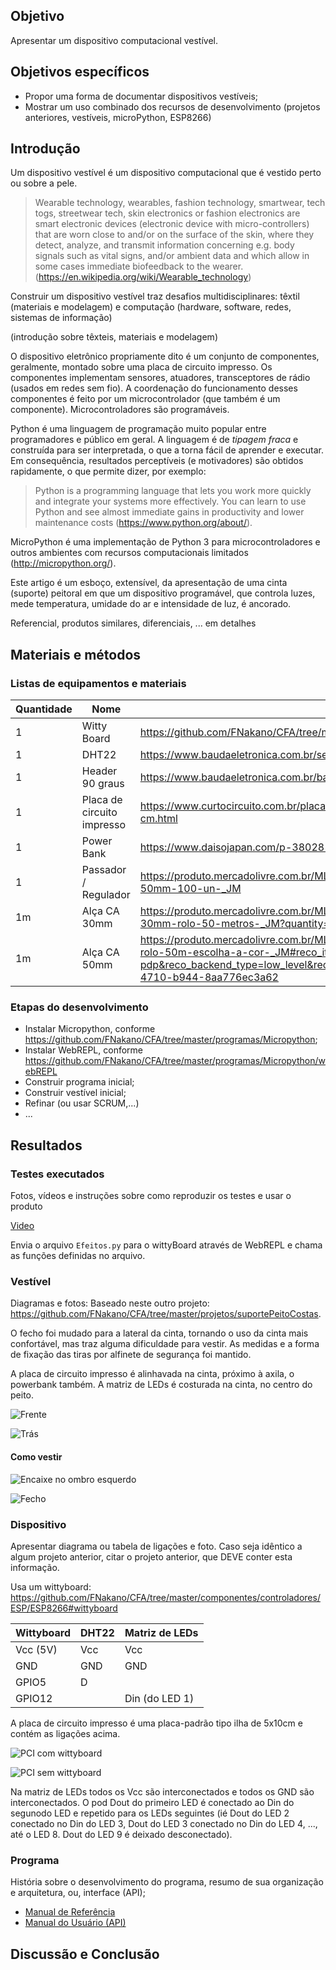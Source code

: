 ## Objetivo

Apresentar um dispositivo computacional vestível.

## Objetivos específicos

- Propor uma forma de documentar dispositivos vestíveis;
- Mostrar um uso combinado dos recursos de desenvolvimento (projetos anteriores, vestíveis, microPython, ESP8266)

## Introdução 

Um dispositivo vestível é um dispositivo computacional que é vestido perto ou sobre a pele.

> Wearable technology, wearables, fashion technology, smartwear, tech togs, streetwear tech, skin electronics or fashion electronics are smart electronic devices (electronic device with micro-controllers) that are worn close to and/or on the surface of the skin, where they detect, analyze, and transmit information concerning e.g. body signals such as vital signs, and/or ambient data and which allow in some cases immediate biofeedback to the wearer. (https://en.wikipedia.org/wiki/Wearable_technology)

Construir um dispositivo vestível traz desafios multidisciplinares: têxtil (materiais e modelagem) e computação (hardware, software, redes, sistemas de informação)

(introdução sobre têxteis, materiais e modelagem)

O dispositivo eletrônico propriamente dito é um conjunto de componentes, geralmente, montado sobre uma placa de circuito impresso. Os componentes implementam sensores, atuadores, transceptores de rádio (usados em redes sem fio). A coordenação do funcionamento desses componentes é feito por um microcontrolador (que também é um componente). Microcontroladores são programáveis.

Python é uma linguagem de programação muito popular entre programadores e público em geral. A linguagem é de *tipagem fraca* e construída para ser interpretada, o que a torna fácil de aprender e executar. Em consequência, resultados perceptíveis (e motivadores) são obtidos rapidamente, o que permite dizer, por exemplo: 

> Python is a programming language that lets you work more quickly and integrate your systems more effectively. You can learn to use Python and see almost immediate gains in productivity and lower maintenance costs (https://www.python.org/about/). 

MicroPython é uma implementação de Python 3 para microcontroladores e outros ambientes com recursos computacionais limitados (http://micropython.org/).

Este artigo é um esboço, extensível, da apresentação de uma cinta (suporte) peitoral em que um dispositivo programável, que controla luzes, mede temperatura, umidade do ar e intensidade de luz, é ancorado.

Referencial, produtos similares, diferenciais, ... em detalhes

## Materiais e métodos

### Listas de equipamentos e materiais

| Quantidade | Nome | Exemplo |
| --- | --- | --- |
| 1 | Witty Board | https://github.com/FNakano/CFA/tree/master/componentes/controladores/ESP/ESP8266#wittyboard |
| 1 | DHT22 | https://www.baudaeletronica.com.br/sensor-de-temperatura-e-umidade-dht22.html |
| 1 | Header 90 graus | https://www.baudaeletronica.com.br/barra-de-pinos-1x40-vias-15mm-90-graus.html |
| 1 | Placa de circuito impresso | https://www.curtocircuito.com.br/placa-de-circuito-impresso-ilhada-de-fibra-de-vidro-5x10-cm.html |
| 1 | Power Bank | https://www.daisojapan.com/p-38028-mobile-battery-pack-35-x-73-x-1-in-12pks.aspx |
| 1 | Passador / Regulador| https://produto.mercadolivre.com.br/MLB-1082468221-regulador-passador-plastico-preto-50mm-100-un-_JM |
| 1m | Alça CA 30mm |  https://produto.mercadolivre.com.br/MLB-996570080-alca-cadarco-ca-bolsas-mochilas-preto-30mm-rolo-50-metros-_JM?quantity=1&variation_id=33082744624 |
| 1m | Alça CA 50mm |  https://produto.mercadolivre.com.br/MLB-1307623290-alca-cadarco-ca-polipropileno-50mm-rolo-50m-escolha-a-cor-_JM#reco_item_pos=10&reco_backend=machinalis-seller-items-pdp&reco_backend_type=low_level&reco_client=vip-seller_items-above&reco_id=a6100f98-58ef-4710-b944-8aa776ec3a62 |

### Etapas do desenvolvimento

- Instalar Micropython, conforme https://github.com/FNakano/CFA/tree/master/programas/Micropython;
- Instalar WebREPL, conforme https://github.com/FNakano/CFA/tree/master/programas/Micropython/webREPL
- Construir programa inicial;
- Construir vestível inicial;
- Refinar (ou usar SCRUM,...)
- ...

## Resultados

### Testes executados

Fotos, vídeos e instruções sobre como reproduzir os testes e usar o produto

[Video](https://drive.google.com/file/d/1LC2XzYD4UZ7WhYYbtuYxIQemRA3yDY-p/view?usp=sharing)

Envia o arquivo `Efeitos.py` para o wittyBoard através de WebREPL e chama as funções definidas no arquivo.

### Vestível

Diagramas e fotos: Baseado neste outro projeto: https://github.com/FNakano/CFA/tree/master/projetos/suportePeitoCostas.

O fecho foi mudado para a lateral da cinta, tornando o uso da cinta mais confortável, mas traz alguma dificuldade para vestir. As medidas e a forma de fixação das tiras por alfinete de segurança foi mantido. 

A placa de circuito impresso é alinhavada na cinta, próximo à axila, o powerbank também. A matriz de LEDs é costurada na cinta, no centro do peito.
 
![Frente](IMG_20220718_163424065.jpg)

![Trás](IMG_20220718_163703765.jpg)
 

#### Como vestir

![Encaixe no ombro esquerdo](IMG_20220718_164141279.jpg)

![Fecho](IMG_20220718_164220078.jpg)


### Dispositivo

Apresentar diagrama ou tabela de ligações e foto. Caso seja idêntico a algum projeto anterior, citar o projeto anterior, que DEVE conter esta informação.

Usa um wittyboard: https://github.com/FNakano/CFA/tree/master/componentes/controladores/ESP/ESP8266#wittyboard

| Wittyboard | DHT22 | Matriz de LEDs |
| --- | --- | --- |
| Vcc (5V) | Vcc | Vcc |
| GND | GND | GND |
| GPIO5 | D |  |
| GPIO12 |  | Din (do LED 1) |

A placa de circuito impresso é uma placa-padrão tipo ilha de 5x10cm e contém as ligações acima.

![PCI com wittyboard](IMG_20220718_163459370.jpg)

![PCI sem wittyboard](IMG_20220718_163556752.jpg)


Na matriz de LEDs todos os Vcc são interconectados e todos os GND são interconectados. O pod Dout do primeiro LED é conectado ao Din do segunodo LED e repetido para os LEDs seguintes (ié Dout do LED 2 conectado no Din do LED 3, Dout do LED 3 conectado no Din do LED 4, ..., até o LED 8. Dout do LED 9 é deixado desconectado).



### Programa

História sobre o desenvolvimento do programa, resumo de sua organização e arquitetura, ou, interface (API);

- [Manual de Referência](Ref.md)
- [Manual do Usuário (API)](API.md)

## Discussão e Conclusão

